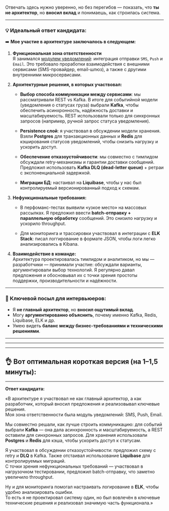 Отвечать здесь нужно уверенно, но без перегибов — показать, что **ты не архитектор**, но **вносил вклад** и понимаешь, как строилась система.

---
### 💡 Идеальный ответ кандидата:

➡️ **Мое участие в архитектуре заключалось в следующем:**

1. **Функциональная зона ответственности**  
    Я занимался <u>модулем уведомлений</u>: интеграция отправки `SMS`, `Push` и `Email`. Это требовало проработки взаимодействия с внешними сервисами (SMS-провайдер, email-шлюз), а также с другими внутренними микросервисами.
    
2. **Архитектурные решения, в которых участвовал:**
    
    - **Выбор способа коммуникации между сервисами**: мы рассматривали REST vs Kafka. В итоге для событийной модели (уведомления о статусах груза) выбрали **Kafka**, чтобы обеспечить асинхронность, надёжность доставки и масштабируемость. REST использовали только для синхронных запросов (например, ручной запрос статуса уведомления).
        
    - **Persistence слой**: я участвовал в обсуждении модели хранения. Взяли **Postgres** для транзакционных данных и **Redis** для кэширования статусов уведомлений, чтобы снизить нагрузку и ускорить доступ.
        
    - **Обеспечение отказоустойчивости**: мы совместно с тимлидом обсуждали retry-механизмы и гарантии доставки сообщений. Предложил использовать **Kafka DLQ (dead-letter queue)** + ретраи с экспоненциальной задержкой.
        
    - **Миграции БД**: настаивал на **Liquibase**, чтобы у нас был контролируемый версионированный подход к схемам.
        
3. **Нефункциональные требования:**
    
    - В перфоманс-тестах выявили «узкое место» на массовых рассылках. Я предложил ввести **batch-отправку + параллельную обработку** сообщений. Это снизило нагрузку и ускорило throughput.
        
    - Для мониторинга и трассировки участвовал в интеграции с **ELK Stack**: писал логгирование в формате JSON, чтобы логи легко анализировались в Kibana.
        
4. **Взаимодействие в команде:**  
    Архитектура проектировалась тимлидом и аналитиком, но мы — разработчики — принимали участие: обсуждали варианты, аргументировали выбор технологий. Я регулярно давал предложения и обосновывал их с точки зрения простоты поддержки, производительности и надёжности.
    

---
### 🎯 Ключевой посыл для интервьюеров:
- Я **не главный архитектор**, но **вносил ощутимый вклад**.    
- Могу **аргументированно объяснить**, почему именно Kafka, Redis, Liquibase, ELK и др.    
- Умею видеть **баланс между бизнес-требованиями и техническими решениями**.    

---
---
---
## 👌 Вот оптимальная **короткая версия (на 1–1,5 минуты):**

---

**Ответ кандидата:**

«В архитектуре я участвовал не как главный архитектор, а как разработчик, который вносил предложения и реализовывал ключевые решения.  
Моя зона ответственности была модуль уведомлений: SMS, Push, Email.

Мы совместно решали, как лучше строить коммуникацию: для событий выбрали **Kafka** — она дала асинхронность и масштабируемость, а REST оставили для синхронных запросов. Для хранения использовали **Postgres** и **Redis** для кэша, чтобы ускорить доступ к статусам.

Я участвовал в обсуждении отказоустойчивости: предложил схему с retry и **DLQ** в Kafka. Также отстаивал использование **Liquibase** для контролируемых миграций.  
С точки зрения нефункциональных требований — участвовал в нагрузочном тестировании, предложил batch-отправку, что заметно увеличило throughput.

Ну и для мониторинга помогал настраивать логирование в **ELK**, чтобы удобно анализировать ошибки.  
То есть я не проектировал систему один, но был вовлечён в ключевые технические решения и реализовал значимую часть функционала.»